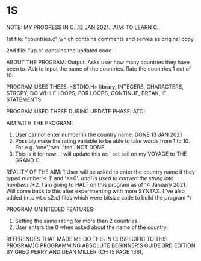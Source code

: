 # 1S
NOTE: MY PROGRESS IN C...12 JAN 2021.. AIM: TO LEARN C.. 

1st file: "countries.c" which contains comments and serves as original copy

2nd file: "up.c" contains the updated code

ABOUT THE PROGRAM:
Output:
Asks user how many countries they have been to.
Ask to input the name of the countries.
Rate the countries 1 out of 10.

PROGRAM USES THESE:
<STDIO.H> library, INTEGERS, CHARACTERS, STRCPY, DO WHILE LOOPS, FOR LOOPS, CONTINUE, BREAK, IF STATEMENTS

PROGRAM USED THESE DURING UPDATE PHASE:
ATOI

AIM WITH THE PROGRAM:
1) User cannot enter number in the country name. DONE 13 JAN 2021
2) Possibly make the rating variable to be able to take words from 1 to 10. For e.g. 'one','two'..'ten'. NOT DONE
3) This is it for now.. I will update this as I set sail on my VOYAGE to THE GRAND C.

REALITY OF THE AIM:
1.User will be asked to enter the country name if they typed number'<-1' and '>=0'. /*atoi is used to convert the string into number.*/
/*2. I am going to HALT on this program as of 14 January 2021. Will come back to this after experimenting with more SYNTAX. I 've also added (in.c wt.c s2.c) files which were bitsize code to build the program */

PROGRAM UNINTEDED FEATURES:
1. Setting the same rating for more than 2 countries.
2. User enters the 0 when asked about the name of the country.

REFERENCES THAT MADE ME DO THIS IN C:
(SPECIFIC TO THIS PROGRAM)C PROGRAMMING ABSOLUTE BEGINNER'S GUIDE 3RD EDITION BY GREG PERRY AND DEAN MILLER (CH 15 PAGE 136), 




